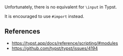 Unfortunately, there is no equivalent for `\input` in Typst.

It is encouraged to use `#import` instead.



## References

- https://typst.app/docs/reference/scripting/#modules
- https://github.com/typst/typst/issues/4194
